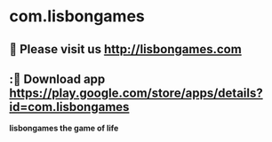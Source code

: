 # com.lisbongames

## :duck: Please visit us http://lisbongames.com
## ::link: Download app https://play.google.com/store/apps/details?id=com.lisbongames

__lisbongames the game of life__

